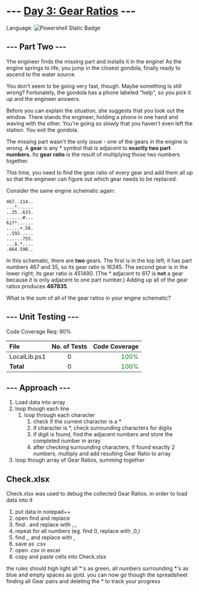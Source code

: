 # --- [Day 3: Gear Ratios](https://adventofcode.com/2023/day/3) ---

Language: ![Powershell Static Badge](https://img.shields.io/badge/Powershell-012456?style=for-the-badge&logo=powershell&logoColor=012456&labelColor=FFFFFF)

## --- Part Two ---
Yhe engineer finds the missing part and installs it in the engine! As the engine springs to life, you jump in the closest gondola, finally ready to ascend to the water source.

You don't seem to be going very fast, though. Maybe something is still wrong? Fortunately, the gondola has a phone labeled "help", so you pick it up and the engineer answers.

Before you can explain the situation, she suggests that you look out the window. There stands the engineer, holding a phone in one hand and waving with the other. You're going so slowly that you haven't even left the station. You exit the gondola.

The missing part wasn't the only issue - one of the gears in the engine is wrong. A **gear** is any * symbol that is adjacent to **exactly two part numbers.** Its **gear ratio** is the result of multiplying those two numbers together.

This time, you need to find the gear ratio of every gear and add them all up so that the engineer can figure out which gear needs to be replaced.

Consider the same engine schematic again:

```text
467..114..
...*......
..35..633.
......#...
617*......
.....+.58.
..592.....
......755.
...$.*....
.664.598..
```

In this schematic, there are **two** gears. The first is in the top left; it has part numbers 467 and 35, so its gear ratio is 16345. The second gear is in the lower right; its gear ratio is 451490. (The * adjacent to 617 is **not** a gear because it is only adjacent to one part number.) Adding up all of the gear ratios produces **467835**.

What is the sum of all of the gear ratios in your engine schematic?

## --- Unit Testing ---

Code Coverage Req: 90%

| File | No. of Tests | Code Coverage |
| :--- | :---: | ---: |
| LocalLib.ps1 | 0 | <span style="color:green">100%</span> |
| **Total** | 0 | <span style="color:green">100%</span> |

## --- Approach ---

1. Load data into array
2. loop though each line
    1. loop through each character
        1. check if the current character is a *
        2. if character is *, check surrounding characters for digits
        3. if digit is found, find the adjacent numbers and store the completed number in array
        4. after checking surrounding characters, if found exactly 2 numbers, multiply and add resulting Gear Ratio to array
3. loop though array of Gear Ratios, summing together

## Check.xlsx
Check.xlsx was used to debug the collected Gear Ratios. in order to load data into it

1. put data in notepad++
2. open find and replace
3. find . and replace with ,.,
4. repeat for all numbers (eg. find 0, replace with ,0,)
5. find ,, and replace with ,
6. save as .csv
7. open .csv in excel
8. copy and paste cells into Check.xlsx

the rules should high light all \*'s as green, all numbers surrounding \*'s as blue and empty spaces as gold. you can now go though the spreadsheet finding all Gear pairs and deleting the \* to track your progress
